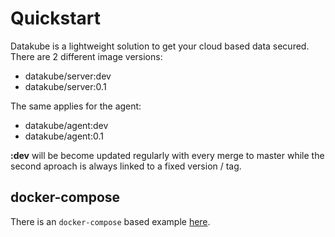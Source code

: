 # Quickstart

Datakube is a lightweight solution to get your cloud based data secured. There are 2 different image versions:

- datakube/server:dev
- datakube/server:0.1

The same applies for the agent:
- datakube/agent:dev
- datakube/agent:0.1

**:dev** will be become updated regularly with every merge to master while the second aproach is always linked to a fixed
version / tag.

## docker-compose
There is an `docker-compose` based example [here](../examples/docker-compose.yml).
